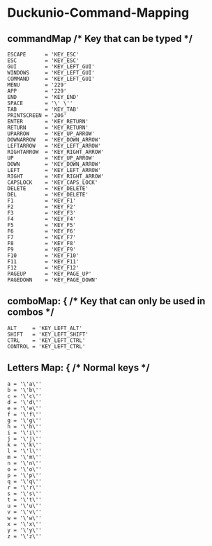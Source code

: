 # Duckunio-Command-Mapping

## commandMap /* Key that can be typed */
    ESCAPE      = 'KEY_ESC'
    ESC         = 'KEY_ESC'
    GUI         = 'KEY_LEFT_GUI'
    WINDOWS     = 'KEY_LEFT_GUI'
    COMMAND     = 'KEY_LEFT_GUI'
    MENU        = '229'
    APP         = '229'
    END         = 'KEY_END'
    SPACE       = '\' \''
    TAB         = 'KEY_TAB'
    PRINTSCREEN = '206'
    ENTER       = 'KEY_RETURN'
    RETURN      = 'KEY_RETURN'
    UPARROW     = 'KEY_UP_ARROW'
    DOWNARROW   = 'KEY_DOWN_ARROW'
    LEFTARROW   = 'KEY_LEFT_ARROW'
    RIGHTARROW  = 'KEY_RIGHT_ARROW'
    UP          = 'KEY_UP_ARROW'
    DOWN        = 'KEY_DOWN_ARROW'
    LEFT        = 'KEY_LEFT_ARROW'
    RIGHT       = 'KEY_RIGHT_ARROW'
    CAPSLOCK    = 'KEY_CAPS_LOCK'
    DELETE      = 'KEY_DELETE'
    DEL         = 'KEY_DELETE'
    F1          = 'KEY_F1'
    F2          = 'KEY_F2'
    F3          = 'KEY_F3'
    F4          = 'KEY_F4'
    F5          = 'KEY_F5'
    F6          = 'KEY_F6'
    F7          = 'KEY_F7'
    F8          = 'KEY_F8'
    F9          = 'KEY_F9'
    F10         = 'KEY_F10'
    F11         = 'KEY_F11'
    F12         = 'KEY_F12'
    PAGEUP      = 'KEY_PAGE_UP'
    PAGEDOWN    = 'KEY_PAGE_DOWN'

  ## comboMap: { /* Key that can only be used in combos */
    ALT     = 'KEY_LEFT_ALT'
    SHIFT   = 'KEY_LEFT_SHIFT'
    CTRL    = 'KEY_LEFT_CTRL'
    CONTROL = 'KEY_LEFT_CTRL'

  ## Letters Map: { /* Normal keys */
    a = '\'a\''
    b = '\'b\''
    c = '\'c\''
    d = '\'d\''
    e = '\'e\''
    f = '\'f\''
    g = '\'g\''
    h = '\'h\''
    i = '\'i\''
    j = '\'j\''
    k = '\'k\''
    l = '\'l\''
    m = '\'m\''
    n = '\'n\''
    o = '\'o\''
    p = '\'p\''
    q = '\'q\''
    r = '\'r\''
    s = '\'s\''
    t = '\'t\''
    u = '\'u\''
    v = '\'v\''
    w = '\'w\''
    x = '\'x\''
    y = '\'y\''
    z = '\'z\''

